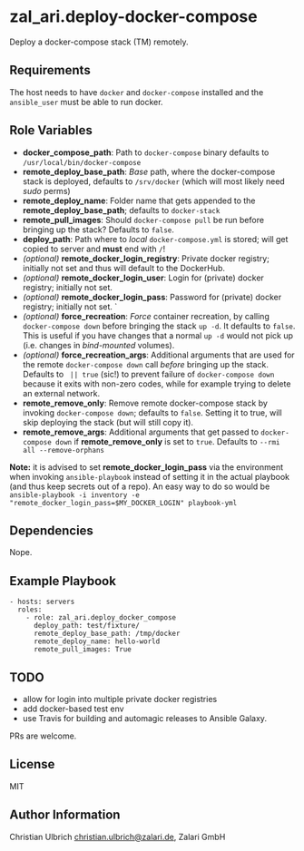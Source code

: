 zal_ari.deploy-docker-compose
=========

Deploy a docker-compose stack (TM) remotely.

Requirements
------------

The host needs to have `docker` and `docker-compose` installed and the `ansible_user` must be able to run docker.

Role Variables
--------------

* **docker_compose_path**: Path to `docker-compose` binary defaults to `/usr/local/bin/docker-compose`
* **remote_deploy_base_path**: _Base_ path, where the docker-compose stack is deployed, defaults to `/srv/docker` (which will most likely need _sudo_ perms)
* **remote_deploy_name**: Folder name that gets appended to the **remote_deploy_base_path**; defaults to `docker-stack`
* **remote_pull_images**: Should `docker-compose pull` be run before bringing up the stack? Defaults to `false`.
* **deploy_path**: Path where to _local_ `docker-compose.yml` is stored; will get copied to server and **must** end with `/`!
* _(optional)_ **remote_docker_login_registry**: Private docker registry; initially not set and thus will default to the DockerHub.
* _(optional)_ **remote_docker_login_user**: Login for (private) docker registry; initially not set.
* _(optional)_ **remote_docker_login_pass**: Password for (private) docker registry; initially not set. `
* _(optional)_ **force_recreation**: _Force_ container recreation, by calling `docker-compose down` before bringing the stack `up -d`. It
 defaults to `false`. This is useful if you have changes that a normal `up -d` would not pick up (i.e. changes in _bind-mounted_ volumes).
* _(optional)_ **force_recreation_args**: Additional arguments that are used for the remote `docker-compose down` call _before_ bringing 
up the stack. Defaults to ` || true` (sic!) to prevent failure of `docker-compose down` because it exits with non-zero codes, while for 
example trying to delete an external network.
* **remote_remove_only**: Remove remote docker-compose stack by invoking `docker-compose down`; defaults to `false`. Setting it to true, will skip deploying the stack (but will still copy it).
* **remote_remove_args**: Additional arguments that get passed to `docker-compose down` if **remote_remove_only** is set to `true`. Defaults to `--rmi all --remove-orphans`

**Note:** it is advised to set **remote_docker_login_pass** via the environment when invoking `ansible-playbook` instead of setting it in the actual playbook (and thus keep secrets out of a repo). An easy way to do so would be `ansible-playbook -i inventory -e "remote_docker_login_pass=$MY_DOCKER_LOGIN" playbook-yml`


Dependencies
------------

Nope.

Example Playbook
----------------

    - hosts: servers
      roles:
        - role: zal_ari.deploy_docker_compose
          deploy_path: test/fixture/
          remote_deploy_base_path: /tmp/docker
          remote_deploy_name: hello-world
          remote_pull_images: True

TODO
----
* allow for login into multiple private docker registries
* add docker-based test env
* use Travis for building and automagic releases to Ansible Galaxy.

PRs are welcome.

License
-------

MIT

Author Information
------------------

Christian Ulbrich [christian.ulbrich@zalari.de](), Zalari GmbH
